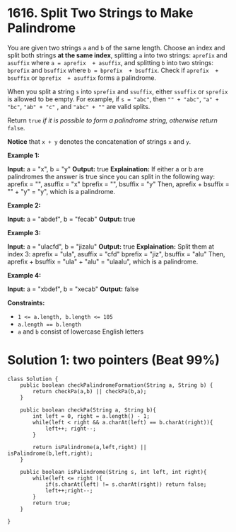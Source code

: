 # 1616. Split Two Strings to Make Palindrome
You are given two strings  `a`  and  `b`  of the same length. Choose an index and split both strings  **at the same index**, splitting  `a`  into two strings:  `aprefix`  and  `asuffix`  where  `a = aprefix  + asuffix`, and splitting  `b`  into two strings:  `bprefix`  and  `bsuffix`  where  `b = bprefix  + bsuffix`. Check if  `aprefix  + bsuffix`  or  `bprefix  + asuffix`  forms a palindrome.

When you split a string  `s`  into  `sprefix`  and  `ssuffix`, either  `ssuffix`  or  `sprefix`  is allowed to be empty. For example, if  `s = "abc"`, then  `"" + "abc"`,  `"a" + "bc"`,  `"ab" + "c"`  , and  `"abc" + ""`  are valid splits.

Return  `true` _if it is possible to form_ _a palindrome string, otherwise return_ `false`.

**Notice**  that `x + y`  denotes the concatenation of strings  `x`  and  `y`.

**Example 1:**

**Input:** a = "x", b = "y"
**Output:** true
**Explaination:** If either a or b are palindromes the answer is true since you can split in the following way:
aprefix = "", asuffix = "x"
bprefix = "", bsuffix = "y"
Then, aprefix + bsuffix = "" + "y" = "y", which is a palindrome.

**Example 2:**

**Input:** a = "abdef", b = "fecab"
**Output:** true

**Example 3:**

**Input:** a = "ulacfd", b = "jizalu"
**Output:** true
**Explaination:** Split them at index 3:
aprefix = "ula", asuffix = "cfd"
bprefix = "jiz", bsuffix = "alu"
Then, aprefix + bsuffix = "ula" + "alu" = "ulaalu", which is a palindrome.

**Example 4:**

**Input:** a = "xbdef", b = "xecab"
**Output:** false

**Constraints:**

-   `1 <= a.length, b.length <= 105`
-   `a.length == b.length`
-   `a`  and  `b`  consist of lowercase English letters

# Solution 1: two pointers (Beat 99%)
```
class Solution {
    public boolean checkPalindromeFormation(String a, String b) { 
        return checkPa(a,b) || checkPa(b,a);
    }
    
    public boolean checkPa(String a, String b){
        int left = 0, right = a.length() - 1;
        while(left < right && a.charAt(left) == b.charAt(right)){
            left++; right--;
        }
        
        return isPalindrome(a,left,right) || isPalindrome(b,left,right);
    }
    
    public boolean isPalindrome(String s, int left, int right){
        while(left <= right ){
            if(s.charAt(left) != s.charAt(right)) return false;
            left++;right--;
        }
        return true;
    }

}
```